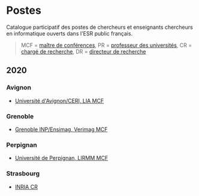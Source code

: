 # Postes 

Catalogue participatif des postes de chercheurs et enseignants chercheurs en informatique ouverts dans l'ESR public français.

> MCF = [maître de conférences](https://fr.wikipedia.org/wiki/Maître_de_conférences_(France)), PR = [professeur des universités](https://fr.wikipedia.org/wiki/Professeur_des_universités), CR = [chargé de recherche](https://fr.wikipedia.org/wiki/Chercheur_des_établissements_publics_scientifiques_et_technologiques_français#Les_chargés_de_recherche), DR = [directeur de recherche](https://fr.wikipedia.org/wiki/Chercheur_des_établissements_publics_scientifiques_et_technologiques_français#Les_chargés_de_recherche)

## 2020

### Avignon

- [Université d'Avignon/CERI, LIA MCF](https://lia.univ-avignon.fr/wp-content/uploads/sites/40/2019/12/STS_MCF27_FOP_0840685N_4152.pdf)

### Grenoble

- [Grenoble INP/Ensimag, Verimag MCF](https://www-verimag.imag.fr/Ensimag-Assistant-professor-position-in.html?lang=fr)

### Perpignan

- [Université de Perpignan, LIRMM MCF](https://perso.univ-perp.fr/langlois/images/pdf/PUB_MCF27_2020.pdf)

### Strasbourg

- [INRIA CR](https://mimesis.inria.fr/job-offers/engineer-positions/faculty-position/)

